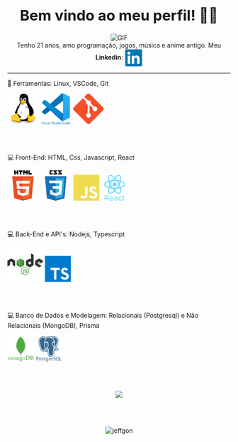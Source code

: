 ### <div align="center"><b><h1>Bem vindo ao meu perfil! 🧑‍💻</h1></b></div>

<div align="center">
  <img margin-left="50" alt="GIF" src="https://media1.giphy.com/media/v1.Y2lkPTc5MGI3NjExa2t6dWMyaWNjMG1sNWd6MWtxZDh1NHpnMzd4dDRneGhkMmQ2aGl5aiZlcD12MV9pbnRlcm5hbF9naWZfYnlfaWQmY3Q9Zw/FOXMwMtDpNTn7hcl5F/giphy.webp" width="335" height="255" />
</div>

<div align="center">Tenho 21 anos, amo programação, jogos, música e anime antigo. Meu <strong>Linkedin</strong>: <a href="https://www.linkedin.com/in/jeffgonl/">
      <img align="center" alt="Jeff's LinkedIN" height="40" 
      src="https://raw.githubusercontent.com/devicons/devicon/1119b9f84c0290e0f0b38982099a2bd027a48bf1/icons/linkedin/linkedin-original.svg" />
  </a>
</div>

<hr></hr>

<div>
<p>🔨 Ferramentas: Linux, VSCode, Git</p>
<code><img height='70' src='https://raw.githubusercontent.com/devicons/devicon/1119b9f84c0290e0f0b38982099a2bd027a48bf1/icons/linux/linux-original.svg' /></code>
<code><img height='70' src='https://raw.githubusercontent.com/devicons/devicon/1119b9f84c0290e0f0b38982099a2bd027a48bf1/icons/vscode/vscode-original-wordmark.svg' /></code>
<code><img height='70' src='https://raw.githubusercontent.com/devicons/devicon/1119b9f84c0290e0f0b38982099a2bd027a48bf1/icons/git/git-original.svg' /></code>
</div>

<br></br>

<div>
<p>💻 Front-End: HTML, Css, Javascript, React</p>
<code><img height="70" src="https://raw.githubusercontent.com/devicons/devicon/1119b9f84c0290e0f0b38982099a2bd027a48bf1/icons/html5/html5-original-wordmark.svg" /></code>
<code><img height="70" src="https://raw.githubusercontent.com/devicons/devicon/1119b9f84c0290e0f0b38982099a2bd027a48bf1/icons/css3/css3-original-wordmark.svg" /></code>
<code><img height="60" src="https://raw.githubusercontent.com/devicons/devicon/1119b9f84c0290e0f0b38982099a2bd027a48bf1/icons/javascript/javascript-plain.svg" /></code>
<code><img height="60" src="https://raw.githubusercontent.com/devicons/devicon/master/icons/react/react-original-wordmark.svg" /></code>
</div>

<br></br>

<div>
<p>💻 Back-End e API's: Nodejs, Typescript</p>
<code><img height='80' src='https://raw.githubusercontent.com/devicons/devicon/1119b9f84c0290e0f0b38982099a2bd027a48bf1/icons/nodejs/nodejs-original-wordmark.svg' /></code>
<code><img height='60' src='https://raw.githubusercontent.com/devicons/devicon/master/icons/typescript/typescript-original.svg' /></code>
</div>

<br></br>

<div>
<p>💻 Banco de Dados e Modelagem: Relacionais (Postgresql) e Não Relacionais (MongoDB), Prisma</p>
  <code><img height="60" src="https://raw.githubusercontent.com/devicons/devicon/master/icons/mongodb/mongodb-plain-wordmark.svg" /></code>
  <code><img height="60" src="https://raw.githubusercontent.com/devicons/devicon/master/icons/postgresql/postgresql-plain-wordmark.svg" /></code>
</div>

<br></br>

<div align="center">
<a href="https://github.com/jeffgon/github-readme-stats">
  <img src="https://github-readme-stats.vercel.app/api/top-langs/?username=jeffdevcoder&layout=compact&theme=gotham&hide_border=true" />
</a>

<br></br>

<p align="center"><img src="https://github-readme-stats.vercel.app/api?username=jeffdevcoder&show_icons=true&theme=gotham" alt="jeffgon" />
</div>

